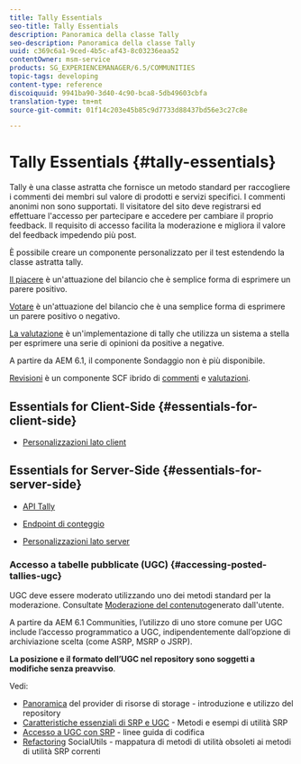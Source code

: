 ```yaml
---
title: Tally Essentials
seo-title: Tally Essentials
description: Panoramica della classe Tally
seo-description: Panoramica della classe Tally
uuid: c369c6a1-9ced-4b5c-af43-8c03236eaa52
contentOwner: msm-service
products: SG_EXPERIENCEMANAGER/6.5/COMMUNITIES
topic-tags: developing
content-type: reference
discoiquuid: 9941ba90-3d40-4c90-bca8-5db49603cbfa
translation-type: tm+mt
source-git-commit: 01f14c203e45b85c9d7733d88437bd56e3c27c8e

---
```



# Tally Essentials {#tally-essentials}

Tally è una classe astratta che fornisce un metodo standard per raccogliere i commenti dei membri sul valore di prodotti e servizi specifici. I commenti anonimi non sono supportati. Il visitatore del sito deve registrarsi ed effettuare l&#39;accesso per partecipare e accedere per cambiare il proprio feedback. Il requisito di accesso facilita la moderazione e migliora il valore del feedback impedendo più post.

È possibile creare un componente personalizzato per il test estendendo la classe astratta tally.

[Il piacere](essentials-liking.md) è un&#39;attuazione del bilancio che è semplice forma di esprimere un parere positivo.

[Votare](essentials-voting.md) è un&#39;attuazione del bilancio che è una semplice forma di esprimere un parere positivo o negativo.

[La valutazione](rating-basics.md) è un&#39;implementazione di tally che utilizza un sistema a stella per esprimere una serie di opinioni da positive a negative.

A partire da AEM 6.1, il componente Sondaggio non è più disponibile.

[Revisioni](reviews-basics.md) è un componente SCF ibrido di [commenti](essentials-comments.md) e [valutazioni](rating-basics.md).

## Essentials for Client-Side {#essentials-for-client-side}

* [Personalizzazioni lato client](client-customize.md)

## Essentials for Server-Side {#essentials-for-server-side}

* [API Tally](https://helpx.adobe.com/experience-manager/6-5/sites/developing/using/reference-materials/javadoc/com/adobe/cq/social/tally/client/api/package-summary.html)

* [Endpoint di conteggio](https://helpx.adobe.com/experience-manager/6-5/sites/developing/using/reference-materials/javadoc/com/adobe/cq/social/tally/client/endpoints/package-summary.html)

* [Personalizzazioni lato server](server-customize.md)

### Accesso a tabelle pubblicate (UGC) {#accessing-posted-tallies-ugc}

UGC deve essere moderato utilizzando uno dei metodi standard per la moderazione.
Consultate [Moderazione del contenuto](moderate-ugc.md)generato dall&#39;utente.

A partire da AEM 6.1 Communities, l’utilizzo di uno store [](working-with-srp.md) comune per UGC include l’accesso programmatico a UGC, indipendentemente dall’opzione di archiviazione scelta (come ASRP, MSRP o JSRP).

**La posizione e il formato dell’UGC nel repository sono soggetti a modifiche senza preavviso**.

Vedi:

* [Panoramica](srp.md) del provider di risorse di storage - introduzione e utilizzo del repository
* [Caratteristiche essenziali di SRP e UGC](srp-and-ugc.md) - Metodi e esempi di utilità SRP
* [Accesso a UGC con SRP](accessing-ugc-with-srp.md) - linee guida di codifica
* [Refactoring](socialutils.md) SocialUtils - mappatura di metodi di utilità obsoleti ai metodi di utilità SRP correnti

